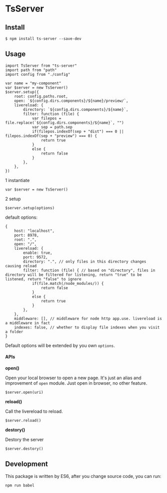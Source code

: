 # TsServer

## Install

```
$ npm install ts-server --save-dev
```

## Usage

```
import TsServer from "ts-server"
import path from "path"
import config from "./config"

var name = "my-component"
var $server = new TsServer()
$server.setup({
	root: config.paths.root,
	open: `${config.dirs.components}/${name}/preview/`,
	livereload: {
		directory: `${config.dirs.components}/${name}`,
		filter: function (file) {
			var filepos = file.replace(`${config.dirs.components}/${name}`, "")
			var sep = path.sep
			if(filepos.indexOf(sep + "dist") === 0 || filepos.indexOf(sep + "preview") === 0) {
				return true
			}
			else { 
				return false
			}
		},
	},
})
```

1 instantiate

```
var $server = new TsServer()
```

2 setup

```
$server.setup(options)
```

default options:

```
{
	host: "localhost",
	port: 8978,
	root: ".",
	open: "/",
	livereload: {
		enable: true,
		port: 9572,
		directory: ".", // only files in this directory changes causing reload
		filter: function (file) { // based on "directory", files in directory will be filtered for listening, return "true" to be listened, return "false" to ignore
			if(file.match(/node_modules/)) {
				return false
			} 
			else { 
				return true
			}
		},
	},
	middleware: [], // middleware for node http app.use. livereload is a middleware in fact
	indexes: false, // whether to display file indexes when you visit a folder
}
```

Default options will be extended by you own `options`.

#### APIs

**open()**

Open your local browser to open a new page. It's just an alias and improvement of `open` module.
Just open in browser, no other feature.

```
$server.open(uri)
```

**reload()**

Call the livereload to reload.

```
$server.reload()
```

**destory()**

Destory the server

```
$server.destory()
```

## Development

This package is written by ES6, after you change source code, you can run:

```
npm run babel
```